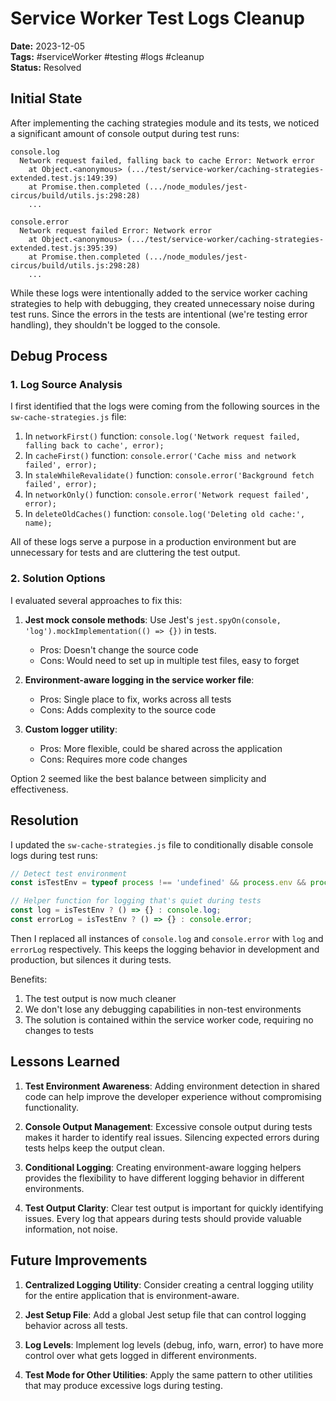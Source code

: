 # Service Worker Test Logs Cleanup

**Date:** 2023-12-05  
**Tags:** #serviceWorker #testing #logs #cleanup  
**Status:** Resolved  

## Initial State

After implementing the caching strategies module and its tests, we noticed a significant amount of console output during test runs:

```
console.log
  Network request failed, falling back to cache Error: Network error
    at Object.<anonymous> (.../test/service-worker/caching-strategies-extended.test.js:149:39)
    at Promise.then.completed (.../node_modules/jest-circus/build/utils.js:298:28)
    ...

console.error
  Network request failed Error: Network error
    at Object.<anonymous> (.../test/service-worker/caching-strategies-extended.test.js:395:39)
    at Promise.then.completed (.../node_modules/jest-circus/build/utils.js:298:28)
    ...
```

While these logs were intentionally added to the service worker caching strategies to help with debugging, they created unnecessary noise during test runs. Since the errors in the tests are intentional (we're testing error handling), they shouldn't be logged to the console.

## Debug Process

### 1. Log Source Analysis

I first identified that the logs were coming from the following sources in the `sw-cache-strategies.js` file:

1. In `networkFirst()` function: `console.log('Network request failed, falling back to cache', error);`
2. In `cacheFirst()` function: `console.error('Cache miss and network failed', error);`
3. In `staleWhileRevalidate()` function: `console.error('Background fetch failed', error);`
4. In `networkOnly()` function: `console.error('Network request failed', error);`
5. In `deleteOldCaches()` function: `console.log('Deleting old cache:', name);`

All of these logs serve a purpose in a production environment but are unnecessary for tests and are cluttering the test output.

### 2. Solution Options

I evaluated several approaches to fix this:

1. **Jest mock console methods**: Use Jest's `jest.spyOn(console, 'log').mockImplementation(() => {})` in tests.
   - Pros: Doesn't change the source code
   - Cons: Would need to set up in multiple test files, easy to forget
   
2. **Environment-aware logging in the service worker file**:
   - Pros: Single place to fix, works across all tests
   - Cons: Adds complexity to the source code

3. **Custom logger utility**:
   - Pros: More flexible, could be shared across the application
   - Cons: Requires more code changes

Option 2 seemed like the best balance between simplicity and effectiveness.

## Resolution

I updated the `sw-cache-strategies.js` file to conditionally disable console logs during test runs:

```javascript
// Detect test environment
const isTestEnv = typeof process !== 'undefined' && process.env && process.env.NODE_ENV === 'test';

// Helper function for logging that's quiet during tests
const log = isTestEnv ? () => {} : console.log;
const errorLog = isTestEnv ? () => {} : console.error;
```

Then I replaced all instances of `console.log` and `console.error` with `log` and `errorLog` respectively. This keeps the logging behavior in development and production, but silences it during tests.

Benefits:
1. The test output is now much cleaner
2. We don't lose any debugging capabilities in non-test environments
3. The solution is contained within the service worker code, requiring no changes to tests

## Lessons Learned

1. **Test Environment Awareness**: Adding environment detection in shared code can help improve the developer experience without compromising functionality.

2. **Console Output Management**: Excessive console output during tests makes it harder to identify real issues. Silencing expected errors during tests helps keep the output clean.

3. **Conditional Logging**: Creating environment-aware logging helpers provides the flexibility to have different logging behavior in different environments.

4. **Test Output Clarity**: Clear test output is important for quickly identifying issues. Every log that appears during tests should provide valuable information, not noise.

## Future Improvements

1. **Centralized Logging Utility**: Consider creating a central logging utility for the entire application that is environment-aware.

2. **Jest Setup File**: Add a global Jest setup file that can control logging behavior across all tests.

3. **Log Levels**: Implement log levels (debug, info, warn, error) to have more control over what gets logged in different environments.

4. **Test Mode for Other Utilities**: Apply the same pattern to other utilities that may produce excessive logs during testing.
